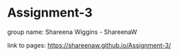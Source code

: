 # Assignment-3

group name: Shareena Wiggins - ShareenaW

link to pages: https://shareenaw.github.io/Assignment-3/
